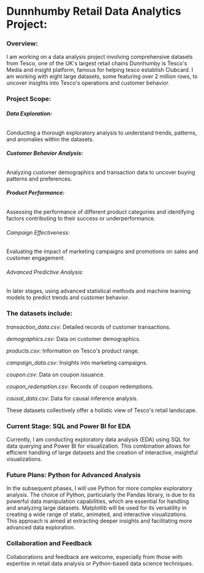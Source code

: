 
# **Dunnhumby Retail Data Analytics Project:**

### **Overview:**

I am working on a data analysis project involving comprehensive datasets from Tesco, one of the UK's largest retail chains
Dunnhumby is Tesco's Media and insight platform, famous for helping tesco establish Clubcard. 
I am working with eight large datasets, some featuring over 2 million rows, to uncover insights into Tesco's operations and customer behavior.

### **Project Scope:**


###### **Data Exploration:** 
Conducting a thorough exploratory analysis to understand trends, patterns, and anomalies within the datasets.

###### **Customer Behavior Analysis:** 
Analyzing customer demographics and transaction data to uncover buying patterns and preferences.

###### **Product Performance:** 
Assessing the performance of different product categories and identifying factors contributing to their success or underperformance.

###### Campaign Effectiveness: 
Evaluating the impact of marketing campaigns and promotions on sales and customer engagement.

###### Advanced Predictive Analysis:

In later stages, using advanced statistical methods and machine learning models to predict trends and customer behavior.



### **The datasets include:**

_transaction_data.csv:_  Detailed records of customer transactions.

_demographics.csv:_ Data on customer demographics.

_products.csv:_ Information on Tesco's product range.

_campaign_data.csv:_ Insights into marketing campaigns.

_coupon.csv:_ Data on coupon issuance.

_coupon_redemption.csv:_ Records of coupon redemptions.

_causal_data.csv:_ Data for causal inference analysis.

These datasets collectively offer a holistic view of Tesco's retail landscape.

### **Current Stage: SQL and Power BI for EDA**

Currently, I am conducting exploratory data analysis (EDA) using SQL for data querying and Power BI for visualization. 
This combination allows for efficient handling of large datasets and the creation of interactive, insightful visualizations.

### **Future Plans: Python for Advanced Analysis**

In the subsequent phases, I will use Python for more complex exploratory analysis. 
The choice of Python, particularly the Pandas library, is due to its powerful data manipulation capabilities, which are essential for handling and analyzing large datasets. 
Matplotlib will be used for its versatility in creating a wide range of static, animated, and interactive visualizations.
This approach is aimed at extracting deeper insights and facilitating more advanced data exploration.

### **Collaboration and Feedback**
Collaborations and feedback are welcome, especially from those with expertise in retail data analysis or Python-based data science techniques.